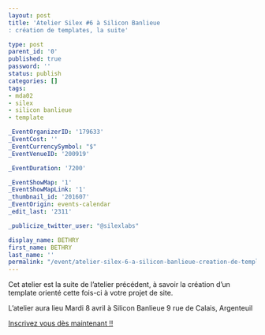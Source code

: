 ```yaml
---
layout: post
title: 'Atelier Silex #6 à Silicon Banlieue
: création de templates, la suite'

type: post
parent_id: '0'
published: true
password: ''
status: publish
categories: []
tags:
- mda02
- silex
- silicon banlieue
- template

_EventOrganizerID: '179633'
_EventCost: ''
_EventCurrencySymbol: "$"
_EventVenueID: '200919'

_EventDuration: '7200'

_EventShowMap: '1'
_EventShowMapLink: '1'
_thumbnail_id: '201607'
_EventOrigin: events-calendar
_edit_last: '2311'

_publicize_twitter_user: "@silexlabs"

display_name: BETHRY
first_name: BETHRY
last_name: ''
permalink: "/event/atelier-silex-6-a-silicon-banlieue-creation-de-templates-la-suite/"
---
```


Cet atelier est la suite de l’atelier précédent, à savoir la création d’un template orienté cette fois-ci à votre projet de site.

L’atelier aura lieu Mardi 8 avril à Silicon Banlieue 9 rue de Calais, Argenteuil

[Inscrivez vous dès maintenant !!](http://www.siliconbanlieue.fr/evenements/atelier-silex-6/ "Inscription")